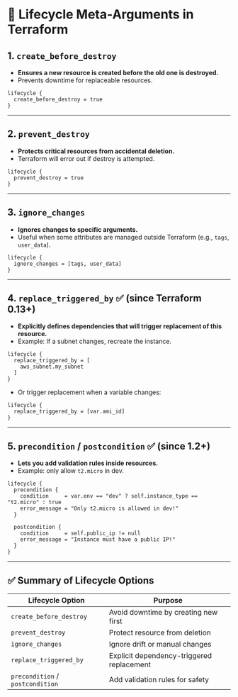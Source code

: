 # 🔹 Lifecycle Meta-Arguments in Terraform

## 1. `create_before_destroy`

- **Ensures a new resource is created before the old one is destroyed.**
- Prevents downtime for replaceable resources.

```hcl
lifecycle {
  create_before_destroy = true
}
```

---

## 2. `prevent_destroy`

- **Protects critical resources from accidental deletion.**
- Terraform will error out if destroy is attempted.

```hcl
lifecycle {
  prevent_destroy = true
}
```

---

## 3. `ignore_changes`

- **Ignores changes to specific arguments.**
- Useful when some attributes are managed outside Terraform (e.g., `tags`, `user_data`).

```hcl
lifecycle {
  ignore_changes = [tags, user_data]
}
```

---

## 4. `replace_triggered_by` ✅ (since Terraform 0.13+)

- **Explicitly defines dependencies that will trigger replacement of this resource.**
- Example: If a subnet changes, recreate the instance.

```hcl
lifecycle {
  replace_triggered_by = [
    aws_subnet.my_subnet
  ]
}
```

- Or trigger replacement when a variable changes:

```hcl
lifecycle {
  replace_triggered_by = [var.ami_id]
}
```

---

## 5. `precondition` / `postcondition` ✅ (since 1.2+)

- **Lets you add validation rules inside resources.**
- Example: only allow `t2.micro` in dev.

```hcl
lifecycle {
  precondition {
    condition     = var.env == "dev" ? self.instance_type == "t2.micro" : true
    error_message = "Only t2.micro is allowed in dev!"
  }

  postcondition {
    condition     = self.public_ip != null
    error_message = "Instance must have a public IP!"
  }
}
```

---

## ✅ Summary of Lifecycle Options

| Lifecycle Option         | Purpose                                 |
|-------------------------|-----------------------------------------|
| `create_before_destroy` | Avoid downtime by creating new first     |
| `prevent_destroy`       | Protect resource from deletion           |
| `ignore_changes`        | Ignore drift or manual changes           |
| `replace_triggered_by`  | Explicit dependency-triggered replacement|
| `precondition` / `postcondition` | Add validation rules for safety |
